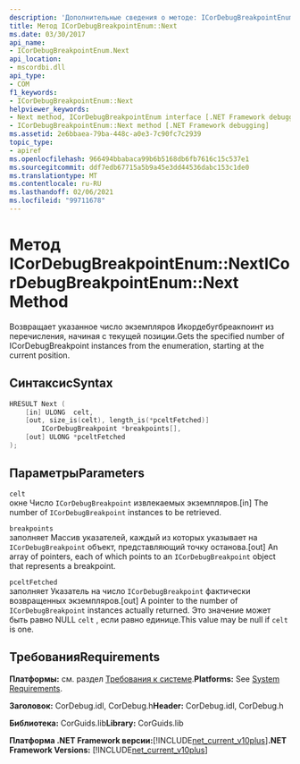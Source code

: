 ```yaml
---
description: 'Дополнительные сведения о методе: ICorDebugBreakpointEnum:: Next'
title: Метод ICorDebugBreakpointEnum::Next
ms.date: 03/30/2017
api_name:
- ICorDebugBreakpointEnum.Next
api_location:
- mscordbi.dll
api_type:
- COM
f1_keywords:
- ICorDebugBreakpointEnum::Next
helpviewer_keywords:
- Next method, ICorDebugBreakpointEnum interface [.NET Framework debugging]
- ICorDebugBreakpointEnum::Next method [.NET Framework debugging]
ms.assetid: 2e6bbaea-79ba-448c-a0e3-7c90fc7c2939
topic_type:
- apiref
ms.openlocfilehash: 966494bbabaca99b6b5168db6fb7616c15c537e1
ms.sourcegitcommit: ddf7edb67715a5b9a45e3dd44536dabc153c1de0
ms.translationtype: MT
ms.contentlocale: ru-RU
ms.lasthandoff: 02/06/2021
ms.locfileid: "99711678"
---
```

# <a name="icordebugbreakpointenumnext-method"></a><span data-ttu-id="5a795-103">Метод ICorDebugBreakpointEnum::Next</span><span class="sxs-lookup"><span data-stu-id="5a795-103">ICorDebugBreakpointEnum::Next Method</span></span>

<span data-ttu-id="5a795-104">Возвращает указанное число экземпляров Икордебугбреакпоинт из перечисления, начиная с текущей позиции.</span><span class="sxs-lookup"><span data-stu-id="5a795-104">Gets the specified number of ICorDebugBreakpoint instances from the enumeration, starting at the current position.</span></span>  
  
## <a name="syntax"></a><span data-ttu-id="5a795-105">Синтаксис</span><span class="sxs-lookup"><span data-stu-id="5a795-105">Syntax</span></span>  
  
```cpp  
HRESULT Next (  
    [in] ULONG  celt,  
    [out, size_is(celt), length_is(*pceltFetched)]  
        ICorDebugBreakpoint *breakpoints[],  
    [out] ULONG *pceltFetched  
);  
```  
  
## <a name="parameters"></a><span data-ttu-id="5a795-106">Параметры</span><span class="sxs-lookup"><span data-stu-id="5a795-106">Parameters</span></span>  

 `celt`  
 <span data-ttu-id="5a795-107">окне Число `ICorDebugBreakpoint` извлекаемых экземпляров.</span><span class="sxs-lookup"><span data-stu-id="5a795-107">[in] The number of `ICorDebugBreakpoint` instances to be retrieved.</span></span>  
  
 `breakpoints`  
 <span data-ttu-id="5a795-108">заполняет Массив указателей, каждый из которых указывает на `ICorDebugBreakpoint` объект, представляющий точку останова.</span><span class="sxs-lookup"><span data-stu-id="5a795-108">[out] An array of pointers, each of which points to an `ICorDebugBreakpoint` object that represents a breakpoint.</span></span>  
  
 `pceltFetched`  
 <span data-ttu-id="5a795-109">заполняет Указатель на число `ICorDebugBreakpoint` фактически возвращенных экземпляров.</span><span class="sxs-lookup"><span data-stu-id="5a795-109">[out] A pointer to the number of `ICorDebugBreakpoint` instances actually returned.</span></span> <span data-ttu-id="5a795-110">Это значение может быть равно NULL `celt` , если равно единице.</span><span class="sxs-lookup"><span data-stu-id="5a795-110">This value may be null if `celt` is one.</span></span>  
  
## <a name="requirements"></a><span data-ttu-id="5a795-111">Требования</span><span class="sxs-lookup"><span data-stu-id="5a795-111">Requirements</span></span>  

 <span data-ttu-id="5a795-112">**Платформы:** см. раздел [Требования к системе](../../get-started/system-requirements.md).</span><span class="sxs-lookup"><span data-stu-id="5a795-112">**Platforms:** See [System Requirements](../../get-started/system-requirements.md).</span></span>  
  
 <span data-ttu-id="5a795-113">**Заголовок:** CorDebug.idl, CorDebug.h</span><span class="sxs-lookup"><span data-stu-id="5a795-113">**Header:** CorDebug.idl, CorDebug.h</span></span>  
  
 <span data-ttu-id="5a795-114">**Библиотека:** CorGuids.lib</span><span class="sxs-lookup"><span data-stu-id="5a795-114">**Library:** CorGuids.lib</span></span>  
  
 <span data-ttu-id="5a795-115">**Платформа .NET Framework версии:**[!INCLUDE[net_current_v10plus](../../../../includes/net-current-v10plus-md.md)]</span><span class="sxs-lookup"><span data-stu-id="5a795-115">**.NET Framework Versions:** [!INCLUDE[net_current_v10plus](../../../../includes/net-current-v10plus-md.md)]</span></span>
